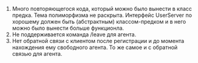1. Много повторяющегося кода, который можно было вынести в класс предка.
Тема полиморфизма не раскрыта. Интерфейс UserServer по хорошему должен быть (абстрактным) классом-предком и в него 
можно было вынести больше функционла.
2. Не поддерживается команда /leave для агента.
3. Нет обратной связи с клиентом после регистрации и до момента нахождения ему свободного агента.
То же самое и с обратной связью для агента.